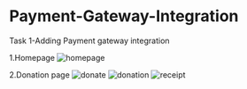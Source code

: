 # Payment-Gateway-Integration
Task 1-Adding Payment gateway integration

1.Homepage
![homepage](https://user-images.githubusercontent.com/68149009/129959624-d8c1e610-631a-4067-a623-386af9116f4f.png)

2.Donation page 
![donate](https://user-images.githubusercontent.com/68149009/129959784-920036b3-3daf-4756-b07c-4a0ae891aa7e.png)
![donation](https://user-images.githubusercontent.com/68149009/129959890-fa392031-cf29-45ba-98e8-34aa7bb0f78c.png)
![receipt](https://user-images.githubusercontent.com/68149009/129959927-b4cc3e3c-d5ec-48d2-a702-fd4de090f35d.png)



